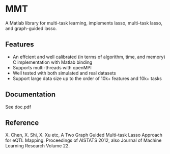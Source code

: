 # MMT
A Matlab library for multi-task learning, implements lasso, multi-task lasso, and graph-guided lasso.

## Features
- An effcient and well calibrated (in terms of algorithm, time, and memory) C implementation with Matlab binding
- Supports multi-threads with openMPI
- Well tested with both simulated and real datasets
- Support large data size up to the order of 10k+ features and 10k+ tasks

## Documentation
See doc.pdf

## Reference
X. Chen, X. Shi, X. Xu etc, A Two Graph Guided Multi-task Lasso Approach for eQTL Mapping. Proceedings of AISTATS 2012, also Journal of Machine Learning Research Volume 22.
